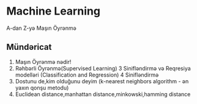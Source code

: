# Machine Learning 
A-dan Z-yə Maşın Öyrənmə

## Mündəricat

1. Maşın Öyrənmə nədir!
2. Rəhbərli Öyrənmə(Supervised Learning)
3 Sinifləndirmə və Reqresiya modelləri (Classification and Regression)
4 Sinifləndirmə
  1. Dostunu de,kim olduğunu deyim (k-nearest neighbors algorithm - ən yaxın qonşu metodu)
  2. Euclidean distance,manhattan distance,minkowski,hamming distance


